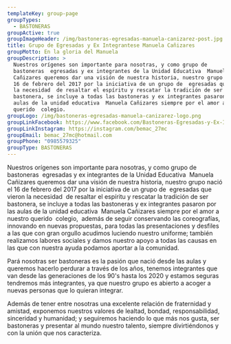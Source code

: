```yaml
---
templateKey: group-page
groupTypes:
  - BASTONERAS
groupActive: true
groupImageHeader: /img/bastoneras-egresadas-manuela-canizarez-post.jpg
title: Grupo de Egresadas y Ex Integrantese Manuela Cañizares
groupMotto: En la gloria del Manuela
groupDescription: >
  Nuestros orígenes son importante para nosotras, y como grupo de
  bastoneras  egresadas y ex integrantes de la Unidad Educativa  Manuela
  Cañizares queremos dar una visión de nuestra historia, nuestro grupo nació el
  16 de febrero del 2017 por la iniciativa de un grupo de  egresadas que vieron
  la necesidad  de resaltar el espíritu y rescatar la tradición de ser
  bastonera, se incluye a todas las bastoneras y ex integrantes pasaron por las
  aulas de la unidad educativa  Manuela Cañizares siempre por el amor a nuestro
  querido  colegio.
groupLogo: /img/bastoneras-egresadas-manuela-canizarez-logo.png
groupLinkFacebook: https://www.facebook.com/Bastoneras-Egresadas-y-Ex-Integrantes-Manuela-Ca%C3%B1izares-bemac-1547678228881252/
groupLinkInstagram: https://instagram.com/bemac_27mc
groupEmail: bemac_27mc@hotmail.com
groupPhone: "0985579325"
groupType: BASTONERAS
---
```

Nuestros orígenes son importante para nosotras, y como grupo de bastoneras  egresadas y ex integrantes de la Unidad Educativa  Manuela Cañizares queremos dar una visión de nuestra historia, nuestro grupo nació el 16 de febrero del 2017 por la iniciativa de un grupo de  egresadas que vieron la necesidad  de resaltar el espíritu y rescatar la tradición de ser bastonera, se incluye a todas las bastoneras y ex integrantes pasaron por las aulas de la unidad educativa  Manuela Cañizares siempre por el amor a nuestro querido  colegio,  además de seguir conservando las coreografías, innovando en nuevas propuestas, para todas las presentaciones y desfiles a las que con gran orgullo acudimos luciendo nuestro uniforme; también realizamos labores sociales y damos nuestro apoyo a todas las causas en las que con nuestra ayuda podamos aportar a la comunidad.

Pará nosotras ser bastoneras es la pasión que nació desde las aulas y queremos hacerlo perdurar a través de los años, tenemos integrantes que van desde las generaciones de los 90's hasta los 2020 y estamos seguras tendremos más integrantes, ya que nuestro grupo es abierto a acoger a nuevas personas que lo quieran integrar.

Además de tener entre nosotras una excelente relación de fraternidad y amistad, exponemos nuestros valores de lealtad, bondad, responsabilidad, sinceridad y humanidad; y seguiremos haciendo lo que más nos gusta, ser bastoneras y presentar al mundo nuestro talento, siempre divirtiéndonos y con la unión que nos caracteriza.